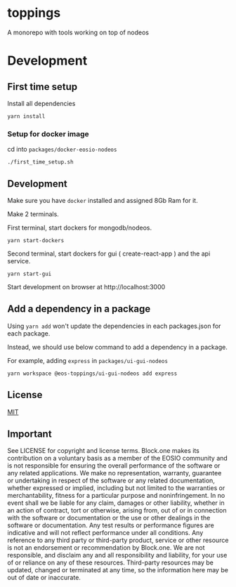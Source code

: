 # toppings
A monorepo with tools working on top of nodeos

# Development

## First time setup
Install all dependencies
```
yarn install
```

### Setup for docker image
cd into `packages/docker-eosio-nodeos`
```
./first_time_setup.sh
```

## Development
Make sure you have `docker` installed and assigned 8Gb Ram for it.

Make 2 terminals.

First terminal, start dockers for mongodb/nodeos.
```
yarn start-dockers
```

Second terminal, start dockers for gui ( create-react-app ) and the api service.
```
yarn start-gui
```

Start development on browser at http://localhost:3000


## Add a dependency in a package
Using `yarn add` won't update the dependencies in each packages.json for each package.

Instead, we should use below command to add a dependency in a package.

For example, adding `express` in `packages/ui-gui-nodeos`
```
yarn workspace @eos-toppings/ui-gui-nodeos add express
```
## License

[MIT](./LICENSE)

## Important

See LICENSE for copyright and license terms.  Block.one makes its contribution on a voluntary basis as a member of the EOSIO community and is not responsible for ensuring the overall performance of the software or any related applications.  We make no representation, warranty, guarantee or undertaking in respect of the software or any related documentation, whether expressed or implied, including but not limited to the warranties or merchantability, fitness for a particular purpose and noninfringement. In no event shall we be liable for any claim, damages or other liability, whether in an action of contract, tort or otherwise, arising from, out of or in connection with the software or documentation or the use or other dealings in the software or documentation.  Any test results or performance figures are indicative and will not reflect performance under all conditions.  Any reference to any third party or third-party product, service or other resource is not an endorsement or recommendation by Block.one.  We are not responsible, and disclaim any and all responsibility and liability, for your use of or reliance on any of these resources. Third-party resources may be updated, changed or terminated at any time, so the information here may be out of date or inaccurate.